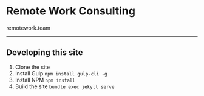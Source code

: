 # Remote Work Consulting

remotework.team


---


## Developing this site

1. Clone the site
1. Install Gulp `npm install gulp-cli -g`
1. Install NPM `npm install`
1. Build the site `bundle exec jekyll serve`
